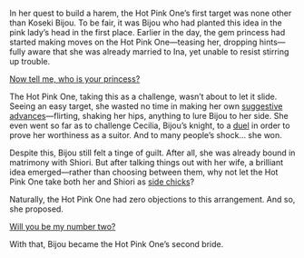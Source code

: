<!-- title: Side Chick No.2 -->
<!-- relationship: Marriage -->

In her quest to build a harem, the Hot Pink One’s first target was none other than Koseki Bijou. To be fair, it was Bijou who had planted this idea in the pink lady’s head in the first place. Earlier in the day, the gem princess had started making moves on the Hot Pink One—teasing her, dropping hints—fully aware that she was already married to Ina, yet unable to resist stirring up trouble.

[Now tell me, who is your princess?](#embed:https://www.youtube.com/live/5o4TerH2bVI?feature=shared&t=8072)

The Hot Pink One, taking this as a challenge, wasn’t about to let it slide. Seeing an easy target, she wasted no time in making her own [suggestive advances](https://www.youtube.com/live/5o4TerH2bVI?feature=shared&t=11183)—flirting, shaking her hips, anything to lure Bijou to her side. She even went so far as to challenge Cecilia, Bijou’s knight, to a [duel](https://www.youtube.com/live/5o4TerH2bVI?feature=shared&t=11365) in order to prove her worthiness as a suitor. And to many people’s shock... she won.

Despite this, Bijou still felt a tinge of guilt. After all, she was already bound in matrimony with Shiori. But after talking things out with her wife, a brilliant idea emerged—rather than choosing between them, why not let the Hot Pink One take both her and Shiori as [side chicks](https://www.youtube.com/live/5o4TerH2bVI?feature=shared&t=11654)?

Naturally, the Hot Pink One had zero objections to this arrangement. And so, she proposed.

[Will you be my number two?](#embed:https://www.youtube.com/live/5o4TerH2bVI?feature=shared)

With that, Bijou became the Hot Pink One’s second bride.
